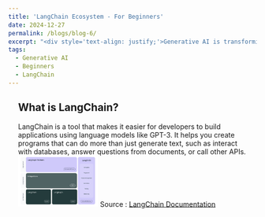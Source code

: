 ```yaml
---
title: 'LangChain Ecosystem - For Beginners'
date: 2024-12-27
permalink: /blogs/blog-6/
excerpt: "<div style='text-align: justify;'>Generative AI is transforming various industries by enabling machines to create content like images, music, and text. In this blog post, we'll explore how beginners can easily start using generative AI tools without the need for complex setups or powerful hardware."
tags:
  - Generative AI
  - Beginners
  - LangChain
---
```

<div style="margin-left: 20px; margin-right: 20px; margin-top: 20px; margin-bottom: 30px;"> 

<h2>What is LangChain?</h2>
 LangChain is a tool that makes it easier for developers to build applications using language models like GPT-3. It helps you create programs that can do more than just generate text, such as interact with databases, answer questions from documents, or call other APIs. 

<div>
<img src="/images/posts/langchain.png" width="35%" alt="Result" />
Source :  <a href="https://colab.research.google.com/" target="_blank">LangChain Documentation</a> </div>
</div>

